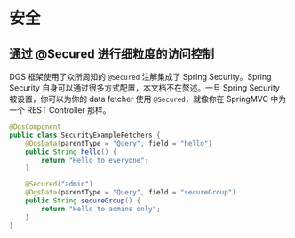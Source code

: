 # 安全

## 通过 @Secured 进行细粒度的访问控制

DGS 框架使用了众所周知的 `@Secured` 注解集成了 Spring Security。Spring Security 自身可以通过很多方式配置，本文档不在赘述。一旦 Spring Security 被设置，你可以为你的 data fetcher 使用 `@Secured`，就像你在 SpringMVC 中为一个 REST Controller 那样。

```java
@DgsComponent
public class SecurityExampleFetchers {
    @DgsData(parentType = "Query", field = "hello")
    public String hello() {
        return "Hello to everyone";
    }      

    @Secured("admin")
    @DgsData(parentType = "Query", field = "secureGroup")
    public String secureGroup() {
        return "Hello to admins only";
    }
}
```


